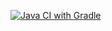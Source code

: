 [![Java CI with Gradle](https://github.com/gorbachevanna/cii/actions/workflows/gradle.yml/badge.svg)](https://github.com/gorbachevanna/cii/actions/workflows/gradle.yml)